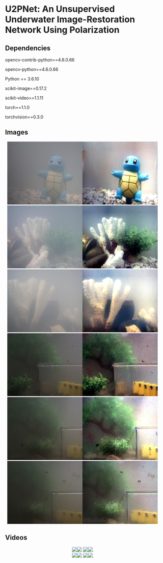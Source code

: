 <div align=left><div>

# U2PNet: An Unsupervised Underwater Image-Restoration Network Using Polarization

<div align=left><div>

## Dependencies

opencv-contrib-python==4.6.0.66

opencv-python==4.6.0.66

Python == 3.6.10

scikit-image==0.17.2

scikit-video==1.1.11

torch==1.1.0

torchvision==0.3.0



<div align=left><div>
  
## Images

<div align=center><img src="https://github.com/polwork/U-2Pnet/blob/main/Images_Output/image20Imax.jpg" width="245" height="205" ><img src="https://github.com/polwork/U-2Pnet/blob/main/Images_Output/r20.bmp" width="245" height="205">    <img src="https://github.com/polwork/U-2Pnet/blob/main/Images_Output/image60Imax.jpg" width="245" height="205" ><img src="https://github.com/polwork/U-2Pnet/blob/main/Images_Output/r60.bmp" width="245" height="205"><div>

<div align=center><img src="https://github.com/polwork/U-2Pnet/blob/main/Images_Output/image140Imax.jpg" width="245" height="205" ><img src="https://github.com/polwork/U-2Pnet/blob/main/Images_Output/r140.bmp" width="245" height="205">    <img src="https://github.com/polwork/U-2Pnet/blob/main/Images_Output/S0_5L_frame4.bmp" width="245" height="205" ><img src="https://github.com/polwork/U-2Pnet/blob/main/Images_Output/5L_frame4Imax.jpg" width="245" height="205"><div>

<div align=center><img src="https://github.com/polwork/U-2Pnet/blob/main/Images_Output/S0_10L_frame17.bmp" width="245" height="205" ><img src="https://github.com/polwork/U-2Pnet/blob/main/Images_Output/10L_frame17Imax.jpg" width="245" height="205">    <img src="https://github.com/polwork/U-2Pnet/blob/main/Images_Output/S0_15L_frame9.bmp" width="245" height="205" ><img src="https://github.com/polwork/U-2Pnet/blob/main/Images_Output/15L_frame9Imax.jpg" width="245" height="205"><div>


<div align=left><div>
  
## Videos

<div align=center><img src="https://github.com/polwork/U-2Pnet/blob/main/Video/Viedeo1-Ori.gif"><img src="https://github.com/polwork/U-2Pnet/blob/main/Video/Viedeo1-U2P.gif">  <img src="https://github.com/polwork/U-2Pnet/blob/main/Video/Viedeo2-Ori.gif" ><img src="https://github.com/polwork/U-2Pnet/blob/main/Video/Viedeo2-U2P.gif"><div>

<div align=center><img src="https://github.com/polwork/U-2Pnet/blob/main/Video/Viedeo3-Ori.gif"><img src="https://github.com/polwork/U-2Pnet/blob/main/Video/Viedeo3-U2P.gif">  <img src="https://github.com/polwork/U-2Pnet/blob/main/Video/Viedeo4-Ori.gif" ><img src="https://github.com/polwork/U-2Pnet/blob/main/Video/Viedeo4-U2P.gif"><div>

<div align=left><div>

  
